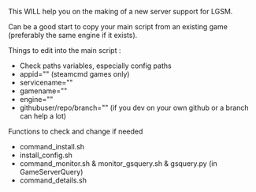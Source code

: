 This WILL help you on the making of a new server support for LGSM.

Can be a good start to copy your main script from an existing game (preferably the same engine if it exists).

Things to edit into the main script : 
* Check paths variables, especially config paths
* appid="" (steamcmd games only)
* servicename=""
* gamename=""
* engine=""
* githubuser/repo/branch="" (if you dev on your own github or a branch can help a lot)

Functions to check and change if needed

* command_install.sh
* install_config.sh
* command_monitor.sh & monitor_gsquery.sh & gsquery.py (in GameServerQuery)
* command_details.sh


